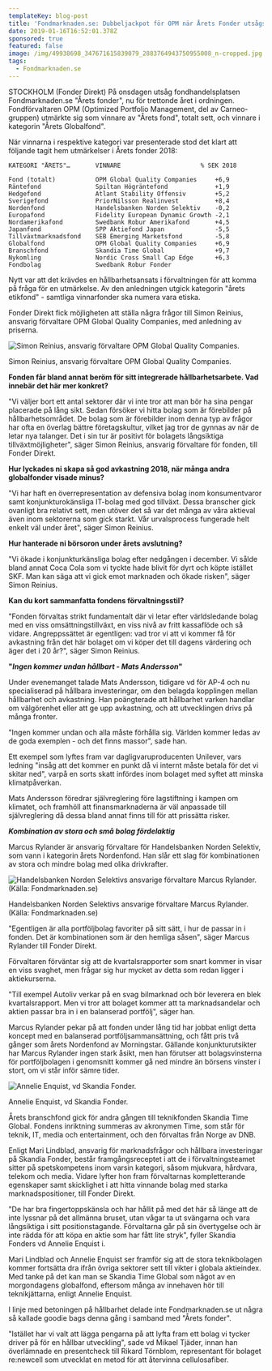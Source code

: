 ```yaml
---
templateKey: blog-post
title: 'Fondmarknaden.se: Dubbeljackpot för OPM när Årets Fonder utsågs'
date: 2019-01-16T16:52:01.378Z
sponsored: true
featured: false
image: /img/49938698_347671615839079_2883764943750955008_n-cropped.jpg
tags:
  - Fondmarknaden.se
---
```

STOCKHOLM (Fonder Direkt) På onsdagen utsåg fondhandelsplatsen Fondmarknaden.se "Årets fonder", nu för trettonde året i ordningen. Fondförvaltaren OPM (Optimized Portfolio Management, del av Carneo-gruppen) utmärkte sig som vinnare av "Årets fond", totalt sett, och vinnare i kategorin "Årets Globalfond".

När vinnarna i respektive kategori var presenterade stod det klart att följande tagit hem utmärkelser i Årets fonder 2018:

```
KATEGORI "ÅRETS"…       VINNARE                      % SEK 2018

Fond (totalt)           OPM Global Quality Companies     +6,9  
Räntefond               Spiltan Högräntefond             +1,9  
Hedgefond               Atlant Stability Offensiv        +5,2  
Sverigefond             PriorNilsson Realinvest          +8,4  
Nordenfond              Handelsbanken Norden Selektiv    -0,2  
Europafond              Fidelity European Dynamic Growth -2,1  
Nordamerikafond         Swedbank Robur Amerikafond       +4,5  
Japanfond               SPP Aktiefond Japan              -5,5  
Tillväxtmarknadsfond    SEB Emerging Marketsfond         -5,8  
Globalfond              OPM Global Quality Companies     +6,9  
Branschfond             Skandia Time Global              +9,7  
Nykomling               Nordic Cross Small Cap Edge      +6,3  
Fondbolag               Swedbank Robur Fonder                  
```

Nytt var att det krävdes en hållbarhetsansats i förvaltningen för att komma på fråga för en utmärkelse. Av den anledningen utgick kategorin "årets etikfond" - samtliga vinnarfonder ska numera vara etiska.

Fonder Direkt fick möjligheten att ställa några frågor till Simon Reinius, ansvarig förvaltare OPM Global Quality Companies, med anledning av priserna.

![Simon Reinius, ansvarig förvaltare OPM Global Quality Companies.](/img/fondmarknaden16jan.png)

<span class="image-caption">Simon Reinius, ansvarig förvaltare OPM Global Quality Companies.</span>

**Fonden får bland annat beröm för sitt integrerade hållbarhetsarbete. Vad innebär det här mer konkret?**


"Vi väljer bort ett antal sektorer där vi inte tror att man bör ha sina pengar placerade på lång sikt. Sedan försöker vi hitta bolag som är förebilder på hållbarhetsområdet. De bolag som är förebilder inom denna typ av frågor har ofta en överlag bättre företagskultur, vilket jag tror de gynnas av när de letar nya talanger. Det i sin tur är positivt för bolagets långsiktiga tillväxtmöjligheter", säger Simon Reinius, ansvarig förvaltare för fonden, till Fonder Direkt.

**Hur lyckades ni skapa så god avkastning 2018, när många andra globalfonder visade minus?**


"Vi har haft en överrepresentation av defensiva bolag inom konsumentvaror samt konjunkturokänsliga IT-bolag med god tillväxt. Dessa branscher gick ovanligt bra relativt sett, men utöver det så var det många av våra aktieval även inom sektorerna som gick starkt. Vår urvalsprocess fungerade helt enkelt väl under året", säger Simon Reinius.

**Hur hanterade ni börsoron under årets avslutning?**


"Vi ökade i konjunkturkänsliga bolag efter nedgången i december. Vi sålde bland annat Coca Cola som vi tyckte hade blivit för dyrt och köpte istället SKF. Man kan säga att vi gick emot marknaden och ökade risken", säger Simon Reinius.

**Kan du kort sammanfatta fondens förvaltningsstil?**


"Fonden förvaltas strikt fundamentalt där vi letar efter världsledande bolag med en viss omsättningstillväxt, en viss nivå av fritt kassaflöde och så vidare. Angreppssättet är egentligen: vad tror vi att vi kommer få för avkastning från det här bolaget om vi köper det till dagens värdering och äger det i 20 år?", säger Simon Reinius.

**"_Ingen kommer undan hållbart - Mats Andersson_"**


Under evenemanget talade Mats Andersson, tidigare vd för AP-4 och nu specialiserad på hållbara investeringar, om den belagda kopplingen mellan hållbarhet och avkastning. Han poängterade att hållbarhet varken handlar om välgörenhet eller att ge upp avkastning, och att utvecklingen drivs på många fronter.

"Ingen kommer undan och alla måste förhålla sig. Världen kommer ledas av de goda exemplen - och det finns massor", sade han.

Ett exempel som lyftes fram var dagligvaruproducenten Unilever, vars ledning "insåg att det kommer en punkt då vi internt måste betala för det vi skitar ned", varpå en sorts skatt infördes inom bolaget med syftet att minska klimatpåverkan.

Mats Andersson föredrar självreglering före lagstiftning i kampen om klimatet, och framhöll att finansmarknaderna är väl anpassade till självreglering då dessa bland annat finns till för att prissätta risker.

_**Kombination av stora och små bolag fördelaktig**_

Marcus Rylander är ansvarig förvaltare för Handelsbanken Norden Selektiv, som vann i kategorin årets Nordenfond. Han slår ett slag för kombinationen av stora och mindre bolag med olika drivkrafter.

![Handelsbanken Norden Selektivs ansvarige förvaltare Marcus Rylander. (Källa: Fondmarknaden.se)](/img/fondmarknaden16jan2.png)

<span class="image-caption">Handelsbanken Norden Selektivs ansvarige förvaltare Marcus Rylander. (Källa: Fondmarknaden.se)</span>

"Egentligen är alla portföljbolag favoriter på sitt sätt, i hur de passar in i fonden. Det är kombinationen som är den hemliga såsen", säger Marcus Rylander till Fonder Direkt.

Förvaltaren förväntar sig att de kvartalsrapporter som snart kommer in visar en viss svaghet, men frågar sig hur mycket av detta som redan ligger i aktiekurserna.

"Till exempel Autoliv verkar på en svag bilmarknad och bör leverera en blek kvartalsrapport. Men vi tror att bolaget kommer att ta marknadsandelar och aktien passar bra in i en balanserad portfölj", säger han.

Marcus Rylander pekar på att fonden under lång tid har jobbat enligt detta koncept med en balanserad portföljsammansättning, och fått pris två gånger som årets Nordenfond av Morningstar. Gällande konjunkturutsikter har Marcus Rylander ingen stark åsikt, men han förutser att bolagsvinsterna för portföljbolagen i genomsnitt kommer gå ned mindre än börsens vinster i stort, om vi står inför sämre tider.

![Annelie Enquist, vd Skandia Fonder.](/img/fondmarknaden16jan3.png)

<span class="image-caption">Annelie Enquist, vd Skandia Fonder.</span>

Årets branschfond gick för andra gången till teknikfonden Skandia Time Global. Fondens inriktning summeras av akronymen Time, som står för teknik, IT, media och entertainment, och den förvaltas från Norge av DNB.

Enligt Mari Lindblad, ansvarig för marknadsfrågor och hållbara investeringar på Skandia Fonder, består framgångsreceptet i att de i förvaltningsteamet sitter på spetskompetens inom varsin kategori, såsom mjukvara, hårdvara, telekom och media. Vidare lyfter hon fram förvaltarnas kompletterande egenskaper samt skicklighet i att hitta vinnande bolag med starka marknadspositioner, till Fonder Direkt.

"De har bra fingertoppskänsla och har hållit på med det här så länge att de inte lyssnar på det allmänna bruset, utan vågar ta ut svängarna och vara långsiktiga i sitt positionstagande. Förvaltarna går på sin övertygelse och är inte rädda för att köpa en aktie som har fått lite stryk", fyller Skandia Fonders vd Annelie Enquist i.

Mari Lindblad och Annelie Enquist ser framför sig att de stora teknikbolagen kommer fortsätta dra ifrån övriga sektorer sett till vikter i globala aktieindex. Med tanke på det kan man se Skandia Time Global som något av en morgondagens globalfond, eftersom många av innehaven hör till teknikjättarna, enligt Annelie Enquist.

I linje med betoningen på hållbarhet delade inte Fondmarknaden.se ut några så kallade goodie bags denna gång i samband med "Årets fonder".

"Istället har vi valt att lägga pengarna på att lyfta fram ett bolag vi tycker driver på för en hållbar utveckling", sade vd Mikael Tjäder, innan han överlämnade en presentcheck till Rikard Törnblom, representant för bolaget re:newcell som utvecklat en metod för att återvinna cellulosafiber.

